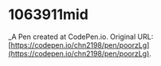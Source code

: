 # 1063911mid
 _A Pen created at CodePen.io. Original URL: [https://codepen.io/chn2198/pen/poorzLg](https://codepen.io/chn2198/pen/poorzLg).

 